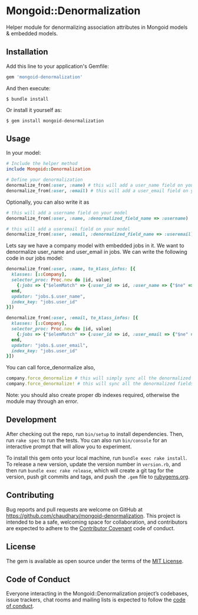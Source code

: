 # Mongoid::Denormalization

Helper module for denormalizing association attributes in Mongoid models & embedded models.

## Installation

Add this line to your application's Gemfile:

```ruby
gem 'mongoid-denormalization'
```

And then execute:

    $ bundle install

Or install it yourself as:

    $ gem install mongoid-denormalization

## Usage

In your model:
```ruby
# Include the helper method
include Mongoid::Denormalization

# Define your denormalization
denormalize_from(:user, :name) # this will add a user_name field on your model
denormalize_from(:user, :email) # this will add a user_email field on your model
```

Optionally, you can also write it as
```ruby
# this will add a username field on your model
denormalize_from(:user, :name, :denormalized_field_name => :username)

# this will add a useremail field on your model
denormalize_from(:user, :email, :denormalized_field_name => :useremail)
```

Lets say we have a company model with embedded jobs in it. We want to denormalize user_name and user_email in jobs.
We can write the following code in our jobs model:

```ruby
denormalize_from(:user, :name, to_klass_infos: [{
  klasses: [::Company],
  selector_proc: Proc.new do |id, value|
    {:jobs => {"$elemMatch" => {:user_id => id, :user_name => {"$ne" => value}}}}
  end,
  updator: "jobs.$.user_name",
  index_key: "jobs.user_id"
}])

denormalize_from(:user, :email, to_klass_infos: [{
  klasses: [::Company],
  selector_proc: Proc.new do |id, value|
    {:jobs => {"$elemMatch" => {:user_id => id, :user_email => {"$ne" => value}}}}
  end,
  updator: "jobs.$.user_email",
  index_key: "jobs.user_id"
}])
```

You can call force_denormalize also,
```ruby
company.force_denormalize # this will simply sync all the denormalized fields and will not triiger a save on document.
company.force_denormalize! # this will sync all the denormalized fields and will also triiger a save on document.
```

Note: you should also create proper db indexes required, otherwise the module may through an error.

## Development

After checking out the repo, run `bin/setup` to install dependencies. Then, run `rake spec` to run the tests. You can also run `bin/console` for an interactive prompt that will allow you to experiment.

To install this gem onto your local machine, run `bundle exec rake install`. To release a new version, update the version number in `version.rb`, and then run `bundle exec rake release`, which will create a git tag for the version, push git commits and tags, and push the `.gem` file to [rubygems.org](https://rubygems.org).

## Contributing

Bug reports and pull requests are welcome on GitHub at https://github.com/chaudhary/mongoid-denormalization. This project is intended to be a safe, welcoming space for collaboration, and contributors are expected to adhere to the [Contributor Covenant](http://contributor-covenant.org) code of conduct.

## License

The gem is available as open source under the terms of the [MIT License](https://opensource.org/licenses/MIT).

## Code of Conduct

Everyone interacting in the Mongoid::Denormalization project’s codebases, issue trackers, chat rooms and mailing lists is expected to follow the [code of conduct](https://github.com/[USERNAME]/mongoid-denormalization/blob/master/CODE_OF_CONDUCT.md).

